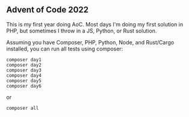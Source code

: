 ## Advent of Code 2022

This is my first year doing AoC. Most days I'm doing my first solution in PHP, but sometimes I throw in a JS, Python, or Rust solution.

Assuming you have Composer, PHP, Python, Node, and Rust/Cargo installed, you can run all tests using composer:

```
composer day1
composer day2
composer day3
composer day4
composer day5
composer day6
```

or

```
composer all
```
